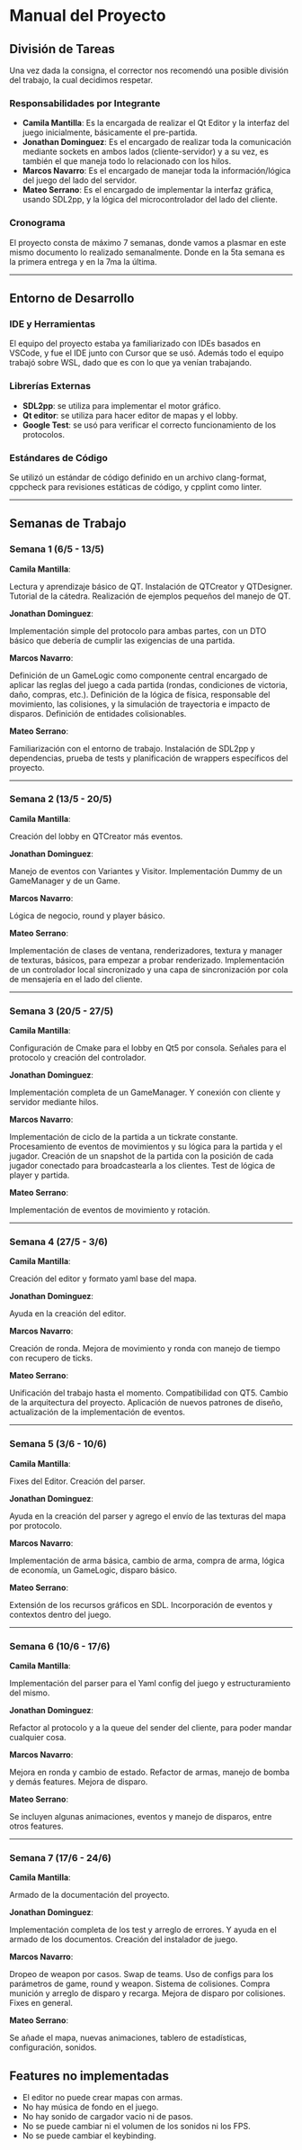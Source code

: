 # Manual del Proyecto

## División de Tareas

Una vez dada la consigna, el corrector nos recomendó una posible división del trabajo, la cual decidimos respetar.

### Responsabilidades por Integrante

- **Camila Mantilla**: Es la encargada de realizar el Qt Editor y la interfaz del juego inicialmente, básicamente el pre-partida.
- **Jonathan Dominguez**: Es el encargado de realizar toda la comunicación mediante sockets en ambos lados (cliente-servidor) y a su vez, es también el que maneja todo lo relacionado con los hilos.
- **Marcos Navarro**: Es el encargado de manejar toda la información/lógica del juego del lado del servidor.
- **Mateo Serrano**: Es el encargado de implementar la interfaz gráfica, usando SDL2pp, y la lógica del microcontrolador del lado del cliente.

### Cronograma

El proyecto consta de máximo 7 semanas, donde vamos a plasmar en este mismo documento lo realizado semanalmente. Donde en la 5ta semana es la primera entrega y en la 7ma la última.

---

## Entorno de Desarrollo

### IDE y Herramientas

El equipo del proyecto estaba ya familiarizado con IDEs basados en VSCode, y fue el IDE junto con Cursor que se usó. Además todo el equipo trabajó sobre WSL, dado que es con lo que ya venían trabajando.

### Librerías Externas

- **SDL2pp**: se utiliza para implementar el motor gráfico.
- **Qt editor**: se utiliza para hacer editor de mapas y el lobby.
- **Google Test**: se usó para verificar el correcto funcionamiento de los protocolos.

### Estándares de Código

Se utilizó un estándar de código definido en un archivo clang-format, cppcheck para revisiones estáticas de código, y cpplint como linter.

---

## Semanas de Trabajo

### Semana 1 (6/5 - 13/5)

**Camila Mantilla**:

Lectura y aprendizaje básico de QT. Instalación de QTCreator y QTDesigner. Tutorial de la cátedra. Realización de ejemplos pequeños del manejo de QT.

**Jonathan Dominguez**:

 Implementación simple del protocolo para ambas partes, con un DTO básico que debería de cumplir las exigencias de una partida.

**Marcos Navarro**:

Definición de un GameLogic como componente central encargado de aplicar las reglas del juego a cada partida (rondas, condiciones de victoria, daño, compras, etc.). Definición de la lógica de física, responsable del movimiento, las colisiones, y la simulación de trayectoria e impacto de disparos. Definición de entidades colisionables.

**Mateo Serrano**:

Familiarización con el entorno de trabajo. Instalación de SDL2pp y dependencias, prueba de tests y planificación de wrappers específicos del proyecto.

---

### Semana 2 (13/5 - 20/5)

**Camila Mantilla**:

Creación del lobby en QTCreator más eventos.

**Jonathan Dominguez**:

Manejo de eventos con Variantes y Visitor. Implementación Dummy de un GameManager y de un Game.

**Marcos Navarro**:

Lógica de negocio, round y player básico.

**Mateo Serrano**:

Implementación de clases de ventana, renderizadores, textura y manager de texturas, básicos, para empezar a probar renderizado. Implementación de un controlador local sincronizado y una capa de sincronización por cola de mensajería en el lado del cliente.

---

### Semana 3 (20/5 - 27/5)

**Camila Mantilla**:

Configuración de Cmake para el lobby en Qt5 por consola. Señales para el protocolo y creación del controlador.

**Jonathan Dominguez**:

Implementación completa de un GameManager.
Y conexión con cliente y servidor mediante hilos.

**Marcos Navarro**:

Implementación de ciclo de la partida a un tickrate constante. Procesamiento de eventos de movimientos y su lógica para la partida y el jugador. Creación de un snapshot de la partida con la posición de cada jugador conectado para broadcastearla a los clientes. Test de lógica de player y partida.

**Mateo Serrano**:

Implementación de eventos de movimiento y rotación.

---

### Semana 4 (27/5 - 3/6)

**Camila Mantilla**:

Creación del editor y formato yaml base del mapa.

**Jonathan Dominguez**:

Ayuda en la creación del editor.

**Marcos Navarro**:

Creación de ronda. Mejora de movimiento y ronda con manejo de tiempo con recupero de ticks.

**Mateo Serrano**:

Unificación del trabajo hasta el momento. Compatibilidad con QT5. Cambio de la arquitectura del proyecto. Aplicación de nuevos patrones de diseño, actualización de la implementación de eventos.

---

### Semana 5 (3/6 - 10/6)

**Camila Mantilla**:

 Fixes del Editor. Creación del parser.

**Jonathan Dominguez**:

Ayuda en la creación del parser y agrego el envío de las texturas del mapa por protocolo.

**Marcos Navarro**:

Implementación de arma básica, cambio de arma, compra de arma, lógica de economía, un GameLogic, disparo básico.

**Mateo Serrano**:

Extensión de los recursos gráficos en SDL. Incorporación de eventos y contextos dentro del juego.

---

### Semana 6 (10/6 - 17/6)

**Camila Mantilla**:

Implementación del parser para el Yaml config del juego y estructuramiento del mismo.

**Jonathan Dominguez**:

Refactor al protocolo y a la queue del sender del cliente, para poder mandar cualquier cosa.

**Marcos Navarro**:

Mejora en ronda y cambio de estado. Refactor de armas, manejo de bomba  y demás features. Mejora de disparo.

**Mateo Serrano**:

Se incluyen algunas animaciones, eventos y manejo de disparos, entre otros features.

---

### Semana 7 (17/6 - 24/6)

**Camila Mantilla**:

Armado de la documentación del proyecto.

**Jonathan Dominguez**:

Implementación completa de los test y arreglo de errores. Y ayuda en el armado de los documentos. Creación del instalador de juego.

**Marcos Navarro**:

Dropeo de weapon por casos. Swap de teams. Uso de configs para los parámetros de game, round y weapon. Sistema de colisiones. Compra munición y arreglo de disparo y recarga. Mejora de disparo por colisiones. Fixes en general.

**Mateo Serrano**:

Se añade el mapa, nuevas animaciones, tablero de estadísticas, configuración, sonidos.

## Features no implementadas

- El editor no puede crear mapas con armas.
- No hay música de fondo en el juego.
- No hay sonido de cargador vacio ni de pasos.
- No se puede cambiar ni el volumen de los sonidos ni los FPS.
- No se puede cambiar el keybinding.
